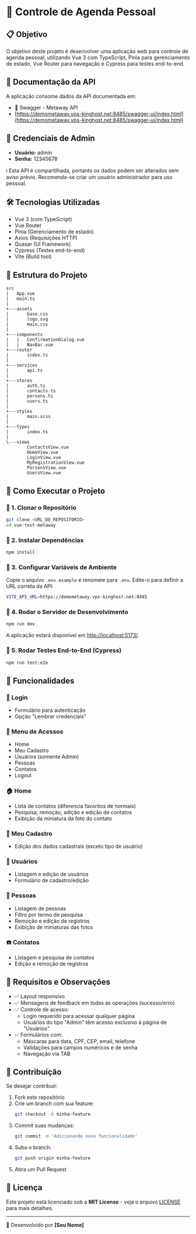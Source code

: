 # 📌 Controle de Agenda Pessoal

## 📋 Objetivo

O objetivo deste projeto é desenvolver uma aplicação web para controle de agenda pessoal, utilizando Vue 3 com TypeScript, Pinia para gerenciamento de estado, Vue Router para navegação e Cypress para testes end-to-end.

## 📝 Documentação da API

A aplicação consome dados da API documentada em:

- 🔗 Swagger - Metaway API
- [https://demometaway.vps-kinghost.net:8485/swagger-ui/index.html](https://demometaway.vps-kinghost.net:8485/swagger-ui/index.html)

## 🔑 Credenciais de Admin

- **Usuário:** admin
- **Senha:** 12345678

ℹ️ Esta API é compartilhada, portanto os dados podem ser alterados sem aviso prévio. Recomenda-se criar um usuário administrador para uso pessoal.

## 🛠 Tecnologias Utilizadas

- Vue 3 (com TypeScript)
- Vue Router
- Pinia (Gerenciamento de estado)
- Axios (Requisições HTTP)
- Quasar (UI Framework)
- Cypress (Testes end-to-end)
- Vite (Build tool)

## 📂 Estrutura do Projeto

```
src
|   App.vue
|   main.ts
|
+---assets
|       base.css
|       logo.svg
|       main.css
|
+---components
|   |   ConfirmationDialog.vue
|   |   NavBar.vue
+---router
|       index.ts
|
+---services
|       api.ts
|
+---stores
|       auth.ts
|       contacts.ts
|       persons.ts
|       users.ts
|
+---styles
|       main.scss
|
+---types
|       index.ts
|
\---views
        ContactsView.vue
        HomeView.vue
        LoginView.vue
        MyRegistrationView.vue
        PersonsView.vue
        UsersView.vue
```

## 🚀 Como Executar o Projeto

### 📌 1. Clonar o Repositório

```sh
git clone <URL_DO_REPOSITORIO>
cd vue-test-metaway
```

### 📌 2. Instalar Dependências

```sh
npm install
```

### 📌 3. Configurar Variáveis de Ambiente

Copie o arquivo `.env.example` e renomeie para `.env`. Edite-o para definir a URL correta da API:

```sh
VITE_API_URL=https://demometaway.vps-kinghost.net:8485
```

### 📌 4. Rodar o Servidor de Desenvolvimento

```sh
npm run dev
```

A aplicação estará disponível em [http://localhost:5173/](http://localhost:5173/).

### 📌 5. Rodar Testes End-to-End (Cypress)

```sh
npm run test:e2e
```

## 📌 Funcionalidades

### 🔑 Login

- Formulário para autenticação
- Opção "Lembrar credenciais"

### 📌 Menu de Acessos

- Home
- Meu Cadastro
- Usuários (somente Admin)
- Pessoas
- Contatos
- Logout

### 🏠 Home

- Lista de contatos (diferencia favoritos de normais)
- Pesquisa, remoção, adição e edição de contatos
- Exibição da miniatura da foto do contato

### 👤 Meu Cadastro

- Edição dos dados cadastrais (exceto tipo de usuário)

### 👥 Usuários

- Listagem e edição de usuários
- Formulário de cadastro/edição

### 📇 Pessoas

- Listagem de pessoas
- Filtro por termo de pesquisa
- Remoção e edição de registros
- Exibição de miniaturas das fotos

### ☎️ Contatos

- Listagem e pesquisa de contatos
- Edição e remoção de registros

## 🔹 Requisitos e Observações

- ✅ Layout responsivo
- ✅ Mensagens de feedback em todas as operações (sucesso/erro)
- ✅ Controle de acesso:
  - Login requerido para acessar qualquer página
  - Usuários do tipo "Admin" têm acesso exclusivo à página de "Usuários"
- ✅ Formulários com:
  - Máscaras para data, CPF, CEP, email, telefone
  - Validações para campos numéricos e de senha
  - Navegação via TAB

## 🤝 Contribuição

Se desejar contribuir:

1. Fork este repositório
2. Crie um branch com sua feature:
   ```sh
   git checkout -b minha-feature
   ```
3. Commit suas mudanças:
   ```sh
   git commit -m 'Adicionando nova funcionalidade'
   ```
4. Suba o branch:
   ```sh
   git push origin minha-feature
   ```
5. Abra um Pull Request

## 📜 Licença

Este projeto está licenciado sob a **MIT License** - veja o arquivo [LICENSE](LICENSE) para mais detalhes.

---

🚀 Desenvolvido por **[Seu Nome]**

